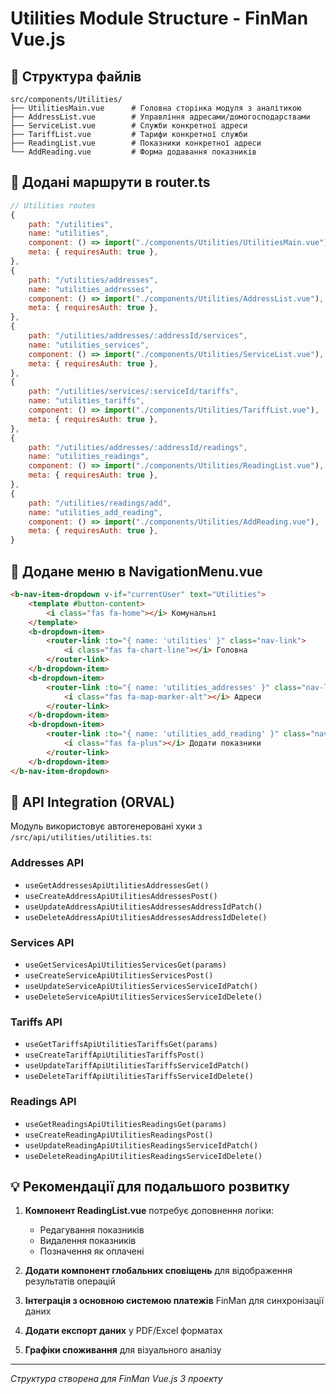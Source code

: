 # Utilities Module Structure - FinMan Vue.js

## 📁 Структура файлів

```
src/components/Utilities/
├── UtilitiesMain.vue      # Головна сторінка модуля з аналітикою
├── AddressList.vue        # Управління адресами/домогосподарствами  
├── ServiceList.vue        # Служби конкретної адреси
├── TariffList.vue         # Тарифи конкретної служби
├── ReadingList.vue        # Показники конкретної адреси
└── AddReading.vue         # Форма додавання показників
```

## 🚀 Додані маршрути в router.ts

```javascript
// Utilities routes
{
	path: "/utilities",
	name: "utilities",
	component: () => import("./components/Utilities/UtilitiesMain.vue"),
	meta: { requiresAuth: true },
},
{
	path: "/utilities/addresses", 
	name: "utilities_addresses",
	component: () => import("./components/Utilities/AddressList.vue"),
	meta: { requiresAuth: true },
},
{
	path: "/utilities/addresses/:addressId/services",
	name: "utilities_services", 
	component: () => import("./components/Utilities/ServiceList.vue"),
	meta: { requiresAuth: true },
},
{
	path: "/utilities/services/:serviceId/tariffs",
	name: "utilities_tariffs",
	component: () => import("./components/Utilities/TariffList.vue"), 
	meta: { requiresAuth: true },
},
{
	path: "/utilities/addresses/:addressId/readings",
	name: "utilities_readings",
	component: () => import("./components/Utilities/ReadingList.vue"),
	meta: { requiresAuth: true },
},
{
	path: "/utilities/readings/add",
	name: "utilities_add_reading", 
	component: () => import("./components/Utilities/AddReading.vue"),
	meta: { requiresAuth: true },
}
```

## 🧭 Додане меню в NavigationMenu.vue

```html
<b-nav-item-dropdown v-if="currentUser" text="Utilities">
	<template #button-content>
		<i class="fas fa-home"></i> Комунальні
	</template>
	<b-dropdown-item>
		<router-link :to="{ name: 'utilities' }" class="nav-link">
			<i class="fas fa-chart-line"></i> Головна
		</router-link>
	</b-dropdown-item>
	<b-dropdown-item>
		<router-link :to="{ name: 'utilities_addresses' }" class="nav-link">
			<i class="fas fa-map-marker-alt"></i> Адреси
		</router-link>
	</b-dropdown-item>
	<b-dropdown-item>
		<router-link :to="{ name: 'utilities_add_reading' }" class="nav-link">
			<i class="fas fa-plus"></i> Додати показники
		</router-link>
	</b-dropdown-item>
</b-nav-item-dropdown>
```

## 🔗 API Integration (ORVAL)

Модуль використовує автогенеровані хуки з `/src/api/utilities/utilities.ts`:

### Addresses API
- `useGetAddressesApiUtilitiesAddressesGet()`
- `useCreateAddressApiUtilitiesAddressesPost()` 
- `useUpdateAddressApiUtilitiesAddressesAddressIdPatch()`
- `useDeleteAddressApiUtilitiesAddressesAddressIdDelete()`

### Services API
- `useGetServicesApiUtilitiesServicesGet(params)`
- `useCreateServiceApiUtilitiesServicesPost()`
- `useUpdateServiceApiUtilitiesServicesServiceIdPatch()`
- `useDeleteServiceApiUtilitiesServicesServiceIdDelete()`

### Tariffs API
- `useGetTariffsApiUtilitiesTariffsGet(params)`
- `useCreateTariffApiUtilitiesTariffsPost()`
- `useUpdateTariffApiUtilitiesTariffsServiceIdPatch()`
- `useDeleteTariffApiUtilitiesTariffsServiceIdDelete()`

### Readings API  
- `useGetReadingsApiUtilitiesReadingsGet(params)`
- `useCreateReadingApiUtilitiesReadingsPost()`
- `useUpdateReadingApiUtilitiesReadingsServiceIdPatch()`
- `useDeleteReadingApiUtilitiesReadingsServiceIdDelete()`

## 💡 Рекомендації для подальшого розвитку

1. **Компонент ReadingList.vue** потребує доповнення логіки:
   - Редагування показників
   - Видалення показників  
   - Позначення як оплачені

2. **Додати компонент глобальних сповіщень** для відображення результатів операцій

3. **Інтеграція з основною системою платежів** FinMan для синхронізації даних

4. **Додати експорт даних** у PDF/Excel форматах

5. **Графіки споживання** для візуального аналізу

---
*Структура створена для FinMan Vue.js 3 проекту*
